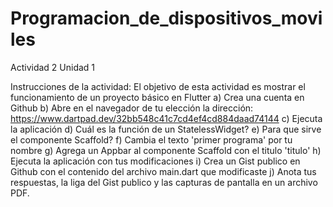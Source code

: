 # Programacion_de_dispositivos_moviles
Actividad 2 Unidad 1

Instrucciones de la actividad:
El objetivo de esta actividad es mostrar el funcionamiento de un proyecto básico en Flutter
a) Crea una cuenta en Github
b) Abre en el navegador de tu elección la dirección:
https://www.dartpad.dev/32bb548c41c7cd4ef4cd884daad74144
c) Ejecuta la aplicación
d) Cuál es la función de un StatelessWidget?
e) Para que sirve el componente Scaffold?
f) Cambia el texto 'primer programa' por tu nombre
g) Agrega un Appbar al componente Scaffold con el titulo 'titulo'
h) Ejecuta la aplicación con tus modificaciones
i) Crea un Gist publico en Github con el contenido del archivo main.dart que modificaste
j) Anota tus respuestas, la liga del Gist publico y las capturas de pantalla en un archivo PDF.
